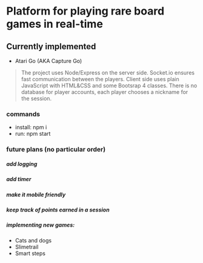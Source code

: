 # Platform for playing rare board games in real-time

## Currently implemented

* Atari Go (AKA Capture Go)

> The project uses Node/Express on the server side. Socket.io ensures fast communication between the players. Client side uses plain JavaScript with HTML&CSS and some Bootsrap 4 classes. There is no database for player accounts, each player chooses a nickname for the session.
> 
### commands
* install: npm i
* run: npm start 

### future plans (no particular order)
##### add logging
##### add timer
##### make it mobile friendly
##### keep track of points earned in a session
##### implementing new games:
* Cats and dogs
* Slimetrail
* Smart steps

